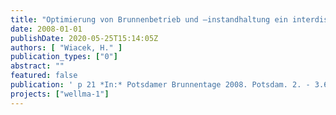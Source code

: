 ```yaml
---
title: "Optimierung von Brunnenbetrieb und –instandhaltung ein interdisziplinäres Forschungsprojekt in Berlin"
date: 2008-01-01
publishDate: 2020-05-25T15:14:05Z
authors: [ "Wiacek, H." ]
publication_types: ["0"]
abstract: ""
featured: false
publication: ' p 21 *In:* Potsdamer Brunnentage 2008. Potsdam. 2. - 3.6.2008'
projects: ["wellma-1"]
---
```



